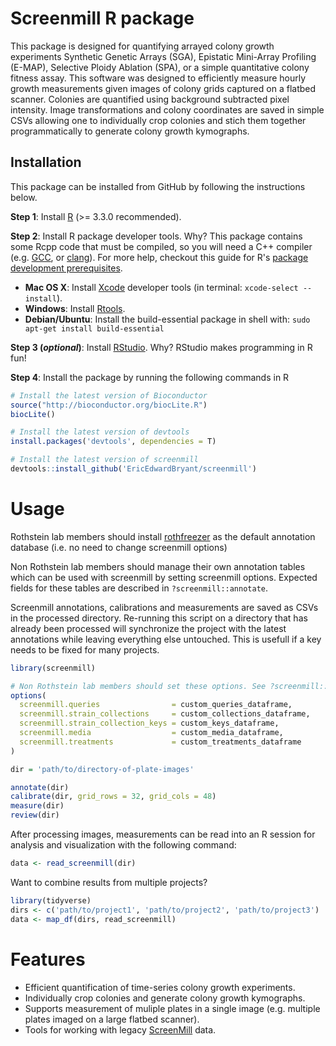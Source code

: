 # Screenmill R package

This package is designed for quantifying arrayed colony growth experiments Synthetic Genetic Arrays (SGA), Epistatic Mini-Array Profiling (E-MAP), Selective Ploidy Ablation (SPA), or a simple quantitative colony fitness assay. This software was designed to efficiently measure hourly growth measurements given images of colony grids captured on a flatbed scanner. Colonies are quantified using background subtracted pixel intensity. Image transformations and colony coordinates are saved in simple CSVs allowing one to individually crop colonies and stich them together programmatically to generate colony growth kymographs.

## Installation

This package can be installed from GitHub by following the instructions below.

**Step 1**: Install [R](https://cloud.r-project.org) (>= 3.3.0 recommended).

**Step 2**: Install R package developer tools. Why? This package contains some Rcpp code that must be compiled, so you will need a C++ compiler (e.g. [GCC](https://gcc.gnu.org), or [clang](http://clang.llvm.org)). For more help, checkout this guide for R's [package development prerequisites](https://support.rstudio.com/hc/en-us/articles/200486498-Package-Development-Prerequisites).

- **Mac OS X**: Install [Xcode](https://developer.apple.com/xcode/) developer tools (in terminal: `xcode-select --install`).
- **Windows**: Install [Rtools](https://cran.r-project.org/bin/windows/Rtools/).
- **Debian/Ubuntu**: Install the build-essential package in shell with: `sudo apt-get install build-essential`

**Step 3 (*optional*)**: Install [RStudio](https://www.rstudio.com). Why? RStudio makes programming in R fun!

**Step 4**: Install the package by running the following commands in R

```r
# Install the latest version of Bioconductor
source("http://bioconductor.org/biocLite.R")
biocLite()

# Install the latest version of devtools
install.packages('devtools', dependencies = T)

# Install the latest version of screenmill
devtools::install_github('EricEdwardBryant/screenmill')
```

# Usage


Rothstein lab members should install [rothfreezer](https://github.com/ericedwardbryant/rothfreezer)
as the default annotation database (i.e. no need to change screenmill options)

Non Rothstein lab members should manage their own annotation tables which can
be used with screenmill by setting screenmill options. Expected fields 
for these tables are described in `?screenmill::annotate`.

Screenmill annotations, calibrations and measurements are saved as CSVs 
in the processed directory. Re-running this script on a directory that has
already been processed will synchronize the project with the latest annotations
while leaving everything else untouched. This is usefull if a key needs to 
be fixed for many projects.

```r
library(screenmill)

# Non Rothstein lab members should set these options. See ?screenmill::annotate for help
options(
  screenmill.queries                = custom_queries_dataframe,
  screenmill.strain_collections     = custom_collections_dataframe,
  screenmill.strain_collection_keys = custom_keys_dataframe,
  screenmill.media                  = custom_media_dataframe,
  screenmill.treatments             = custom_treatments_dataframe
)

dir = 'path/to/directory-of-plate-images'

annotate(dir)
calibrate(dir, grid_rows = 32, grid_cols = 48)
measure(dir)
review(dir)
```

After processing images, measurements can be read into an R session
for analysis and visualization with the following command:

```r
data <- read_screenmill(dir)
```

Want to combine results from multiple projects?

```r
library(tidyverse)
dirs <- c('path/to/project1', 'path/to/project2', 'path/to/project3')
data <- map_df(dirs, read_screenmill)
```

# Features

- Efficient quantification of time-series colony growth experiments.
- Individually crop colonies and generate colony growth kymographs.
- Supports measurement of muliple plates in a single image (e.g. multiple plates imaged on a large flatbed scanner).
- Tools for working with legacy [ScreenMill](http://www.rothsteinlab.com/tools/screen_mill/cm_engine) data.

